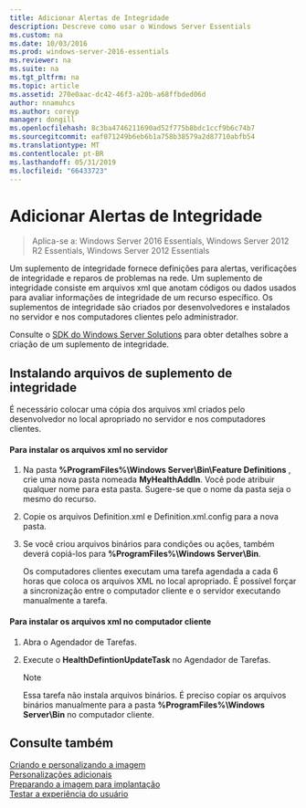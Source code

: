 ```yaml
---
title: Adicionar Alertas de Integridade
description: Descreve como usar o Windows Server Essentials
ms.custom: na
ms.date: 10/03/2016
ms.prod: windows-server-2016-essentials
ms.reviewer: na
ms.suite: na
ms.tgt_pltfrm: na
ms.topic: article
ms.assetid: 270e0aac-dc42-46f3-a20b-a68ffbded06d
author: nnamuhcs
ms.author: coreyp
manager: dongill
ms.openlocfilehash: 8c3ba4746211690ad52f775b8bdc1ccf9b6c74b7
ms.sourcegitcommit: eaf071249b6eb6b1a758b38579a2d87710abfb54
ms.translationtype: MT
ms.contentlocale: pt-BR
ms.lasthandoff: 05/31/2019
ms.locfileid: "66433723"
---
```

# <a name="add-health-alerts"></a>Adicionar Alertas de Integridade

>Aplica-se a: Windows Server 2016 Essentials, Windows Server 2012 R2 Essentials, Windows Server 2012 Essentials

Um suplemento de integridade fornece definições para alertas, verificações de integridade e reparos de problemas na rede. Um suplemento de integridade consiste em arquivos xml que anotam códigos ou dados usados para avaliar informações de integridade de um recurso específico. Os suplementos de integridade são criados por desenvolvedores e instalados no servidor e nos computadores clientes pelo administrador.  
  
 Consulte o [SDK do Windows Server Solutions](https://go.microsoft.com/fwlink/?LinkID=248648) para obter detalhes sobre a criação de um suplemento de integridade.  
  
## <a name="installing-health-add-in-files"></a>Instalando arquivos de suplemento de integridade  
 É necessário colocar uma cópia dos arquivos xml criados pelo desenvolvedor no local apropriado no servidor e nos computadores clientes.  
  
#### <a name="to-install-the-xml-files-on-the-server"></a>Para instalar os arquivos xml no servidor  
  
1. Na pasta **%ProgramFiles%\Windows Server\Bin\Feature Definitions** , crie uma nova pasta nomeada **MyHealthAddIn**. Você pode atribuir qualquer nome para esta pasta. Sugere-se que o nome da pasta seja o mesmo do recurso.  
  
2. Copie os arquivos Definition.xml e Definition.xml.config para a nova pasta.  
  
3. Se você criou arquivos binários para condições ou ações, também deverá copiá-los para **%ProgramFiles%\Windows Server\Bin**.  
  
   Os computadores clientes executam uma tarefa agendada a cada 6 horas que coloca os arquivos XML no local apropriado. É possível forçar a sincronização entre o computador cliente e o servidor executando manualmente a tarefa.  
  
#### <a name="to-install-the-xml-files-on-the-client-computer"></a>Para instalar os arquivos xml no computador cliente  
  
1.  Abra o Agendador de Tarefas.  
  
2.  Execute o **HealthDefintionUpdateTask** no Agendador de Tarefas.  
  
    > [!NOTE]
    >  Essa tarefa não instala arquivos binários. É preciso copiar os arquivos binários manualmente para a pasta **%ProgramFiles%\Windows Server\Bin** no computador cliente.  
  
## <a name="see-also"></a>Consulte também  
 [Criando e personalizando a imagem](Creating-and-Customizing-the-Image.md)   
 [Personalizações adicionais](Additional-Customizations.md)   
 [Preparando a imagem para implantação](Preparing-the-Image-for-Deployment.md)   
 [Testar a experiência do usuário](Testing-the-Customer-Experience.md)